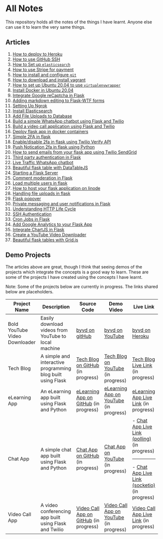 # All Notes

This repository holds all the notes of the things I have learnt. Anyone else can use it to learn the very same things. 

## Articles

1. [How to deploy to Heroku](deploy_to_heroku.md)
2. [How to use GitHub SSH](github_ssh.md)
3. [How to Set up `elasticsearch`](how_to_set_up_elasticsearch.md)
4. [How to use Stripe for payment](how_to_use_stripe_for_payment.md)
5. [How to install and configure `git`](install_git.md)
6. [How to download and install vagrant](vagrant_how_to_download_and_install.md)
7. [How to set up Ubuntu 20.04 to use `virtualenvwrapper`](virtualenvwrapper_setup.md)
8. [Install Docker in Ubuntu 20.04](how_to_install_docker.md)
9. [Integrate Google reCaptcha in Flask](recaptcha.md)
10. [Adding markdown editing to Flask-WTF forms](handling_rich_text.md)
11. [Setting Up Ngrok](localhost_testing.md)
12. [Install Elasticsearch](elasticsearch_installation.md)
13. [Add File Uploads to Database](upload_files_to_database.md)
14. [Build a simple WhatsApp chatbot using Flask and Twilio](whatsapp_chatbots/simple_whatsapp_chatbot.md)
15. [Build a video call application using Flask and Twilio](video_call_app/simple_video_call_app.md)
16. [Deploy flask app in docker containers](deploy_to_docker.md)
17. [Simple 2FA in flask](two_factor_authentication/2fa_flask.md)
18. [Enable/disable 2fa in flask using Twilio Verify API](two_factor_authentication/twilio_verify_2fa.md)
19. [Push Notication 2fa in flask using Python](two_factor_authentication/twilio_authy.md)
20. [How to send emails from your flask app using Twilio SendGrid](twilio_sendgrid/overview.md)
21. [Third party authentication in Flask](two_factor_authentication/third_party_auth.md)
22. [Live Traffic WhatsApp chatbot](/whatsapp_chatbots/live_traffic_whatsapp_chatbot.md)
23. [Beautiful flask table with DataTableJS](flask_tables/flask_tables.md)
24. [Starting a Flask Server](start_flask_server.md)
25. [Comment moderation in Flask](comment_moderation.md)
26. [Load multiple users in flask](load_multiple_users.md)
27. [How to host your flask application on linode](deploy_to_linode.md)
28. [Handling file uploads in flask](file_upload_in_flask.md)
29. [Flask popover](flask_popover.md)
30. [Private messaging and user notifications in Flask](flask_popover/user_notifications.md)
31. [Understanding HTTP Life Cycle](http_life_cycle.md)
32. [SSH Authentication](linode/ssh_key_based_authentication.md)
33. [Cron Jobs in Flask](cron_jobs_in_flask.md)
34. [Add Google Analytics to your Flask App](google_analytics.md)
35. [Integrate ChartJS in Flask](chartjs.md)
36. [Create a YouTube Video Downloader](youtube_video_downloader.md)
37. [Beautiful flask tables with Grid.js](flask_tables/gridjs.md)

## Demo Projects

The articles above are great, though I think that seeing demos of the projects which integrate the concepts is a good way to learn. These are some of the projects I have created using the concepts I have learnt.

Note: Some of the projects below are currently in progress. The links shared below are placeholders.

|  Project Name |  Description | Source Code | Demo Video |  Live Link |
| ------------- | ------------ | ----------- | ---------- | ---------- |
| Bold YouTube Video Downloader | Easily download videos from YouTube to local machine | [byvd on gitHub](https://github.com/GitauHarrison/youtube-video-downloader) | [byvd on YouTube](https://www.youtube.com/watch?v=GEYWpVBGsM0) | [byvd on Heroku](https://byvd-app.herokuapp.com/) |
| Tech Blog | A simple and interactive programming blog built using Flask | [Tech Blog on GitHub]() (in progress) | [Tech Blog on YouTube]() (in progress) | [Tech Blog Live Link]() (in progress) |
| eLearning App | An eLearning app built using Flask  and Python| [eLearning App on GitHub]() (in progress) | [eLearning App on YouTube]() (in progress) | [eLearning App Live Link]() (in progress) |
| Chat App | A simple chat app built using Flask and Python | [Chat App on GitHub]() (in progress) | [Chat App on YouTube]() (in progress) | - [Chat App Live Link (polling)]() (in progress) <hr> - [Chat App Live Link (socketio)]() (in progress) |
| Video Call App | A video conferencing app built using Flask and Twilio | [Video Call App on GitHub]() (in progress) | [Video Call App on YouTube]() (in progress) | [Video Call App Live Link]() (in progress) |